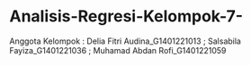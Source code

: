 # Analisis-Regresi-Kelompok-7-
Anggota Kelompok : Delia Fitri Audina_G1401221013 ; Salsabila Fayiza_G1401221036 ; Muhamad Abdan Rofi_G1401221059

